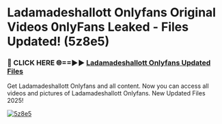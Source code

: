 # Ladamadeshallott Onlyfans Original Videos 0nlyFans Leaked - Files Updated! (5z8e5)

<h3>🔴 CLICK HERE 🌐==►► <a href="https://tinyurl.com/2m67pmp6" rel="nofollow">Ladamadeshallott Onlyfans Updated Files</a></h3>

Get Ladamadeshallott Onlyfans and all content. Now you can access all videos and pictures of Ladamadeshallott Onlyfans. New Updated Files 2025!

[![5z8e5](https://i.imgur.com/H4QAA4z.gif)](https://tinyurl.com/2m67pmp6)